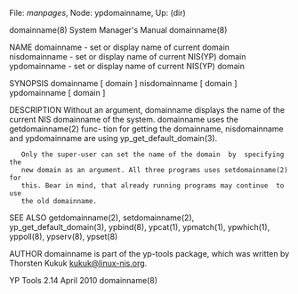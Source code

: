 File: *manpages*,  Node: ypdomainname,  Up: (dir)

domainname(8)               System Manager's Manual              domainname(8)



NAME
       domainname - set or display name of current domain
       nisdomainname - set or display name of current NIS(YP) domain
       ypdomainname - set or display name of current NIS(YP) domain

SYNOPSIS
       domainname [ domain ]
       nisdomainname [ domain ]
       ypdomainname [ domain ]

DESCRIPTION
       Without   an  argument, domainname displays the name of the current NIS
       domainname of the system.  domainname uses the  getdomainname(2)  func-
       tion  for  getting  the  domainname, nisdomainname and ypdomainname are
       using yp_get_default_domain(3).

       Only the super-user can set the name of the domain  by  specifying  the
       new domain as an argument. All three programs uses setdomainname(2) for
       this. Bear in mind, that already running programs may continue  to  use
       the old domainname.

SEE ALSO
       getdomainname(2),      setdomainname(2),      yp_get_default_domain(3),
       ypbind(8),  ypcat(1),  ypmatch(1),  ypwhich(1),  yppoll(8),  ypserv(8),
       ypset(8)

AUTHOR
       domainname  is  part  of  the  yp-tools  package,  which was written by
       Thorsten Kukuk <kukuk@linux-nis.org>.



YP Tools 2.14                     April 2010                     domainname(8)
